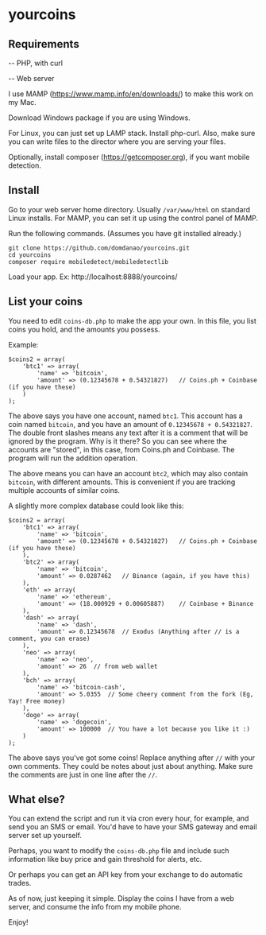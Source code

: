 # yourcoins

## Requirements

-- PHP, with curl

-- Web server

I use MAMP (https://www.mamp.info/en/downloads/) to make this work on my Mac.

Download Windows package if you are using Windows.

For Linux, you can just set up LAMP stack. Install php-curl. Also, make sure you can write files to the director where you are serving your files.

Optionally, install composer (https://getcomposer.org), if you want mobile detection.

## Install

Go to your web server home directory. Usually `/var/www/html` on standard Linux installs. For MAMP, you can set it up using the control panel of MAMP.

Run the following commands. (Assumes you have git installed already.)

```
git clone https://github.com/domdanao/yourcoins.git
cd yourcoins
composer require mobiledetect/mobiledetectlib
```

Load your app. Ex: http://localhost:8888/yourcoins/

## List your coins

You need to edit `coins-db.php` to make the app your own. In this file, you list coins you hold, and the amounts you possess.

Example:
```
$coins2 = array(
	'btc1' => array(
		'name' => 'bitcoin',
		'amount' => (0.12345678 + 0.54321827)	// Coins.ph + Coinbase (if you have these)
	)
);
```

The above says you have one account, named `btc1`. This account has a coin named `bitcoin`, and you have an amount of `0.12345678 + 0.54321827`. The double front slashes means any text after it is a comment that will be ignored by the program. Why is it there? So you can see where the accounts are "stored", in this case, from Coins.ph and Coinbase. The program will run the addition operation.

The above means you can have an account `btc2`, which may also contain `bitcoin`, with different amounts. This is convenient if you are tracking multiple accounts of similar coins.

A slightly more complex database could look like this:

```
$coins2 = array(
	'btc1' => array(
		'name' => 'bitcoin',
		'amount' => (0.12345678 + 0.54321827)	// Coins.ph + Coinbase (if you have these)
	),
	'btc2' => array(
		'name' => 'bitcoin',
		'amount' => 0.0287462	// Binance (again, if you have this)
	),
	'eth' => array(
		'name' => 'ethereum',
		'amount' => (18.000929 + 0.00605887)	// Coinbase + Binance
	),
	'dash' => array(
		'name' => 'dash',
		'amount' => 0.12345678	// Exodus (Anything after // is a comment, you can erase)
	),
	'neo' => array(
		'name' => 'neo',
		'amount' => 26	// from web wallet
	),
	'bch' => array(
		'name' => 'bitcoin-cash',
		'amount' => 5.0355	// Some cheery comment from the fork (Eg, Yay! Free money)
	),
	'doge' => array(
		'name' => 'dogecoin',
		'amount' => 100000 	// You have a lot because you like it :)
	)
);
```

The above says you've got some coins! Replace anything after `//` with your own comments. They could be notes about just about anything. Make sure the comments are just in one line after the `//`.

## What else?

You can extend the script and run it via cron every hour, for example, and send you an SMS or email. You'd have to have your SMS gateway and email server set up yourself.

Perhaps, you want to modify the `coins-db.php` file and include such information like buy price and gain threshold for alerts, etc.

Or perhaps you can get an API key from your exchange to do automatic trades.

As of now, just keeping it simple. Display the coins I have from a web server, and consume the info from my mobile phone.

Enjoy!
